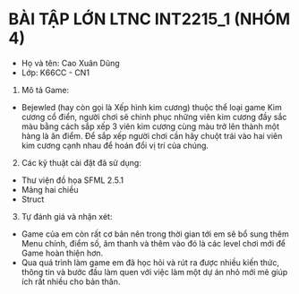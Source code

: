 # BÀI TẬP LỚN LTNC INT2215_1 (NHÓM 4) 
* Họ và tên: Cao Xuân Dũng
* Lớp: K66CC - CN1

1. Mô tả Game: 
* Bejewled (hay còn gọi là Xếp hình kim cương) thuộc thể loại game Kim cương cổ điển, người chơi sẽ chinh phục những viên kim cương đầy sắc màu bằng cách sắp xếp 3 viên kim cương cùng màu trở lên thành một hàng là ăn điểm. Để sắp xếp người chơi cần hãy chuột trái vào hai viên kim cương cạnh nhau để hoán đổi vị trí của chúng.
 
2. Các kỹ thuật cài đặt đã sử dụng:
* Thư viện đồ họa SFML 2.5.1
* Mảng hai chiều
* Struct

3. Tự đánh giá và nhận xét:
* Game của em còn rất cơ bản nên trong thời gian tới em sẽ bổ sung thêm Menu chính, điểm số, âm thanh và thêm vào đó là các level chơi mới để Game hoàn thiện hơn.
* Qua quá trình làm game em đã học hỏi và rút ra được nhiều kiến thức, thông tin và bước đầu làm quen với việc làm một dự án nhỏ mới mẻ giúp ích rất nhiều cho bản thân.


